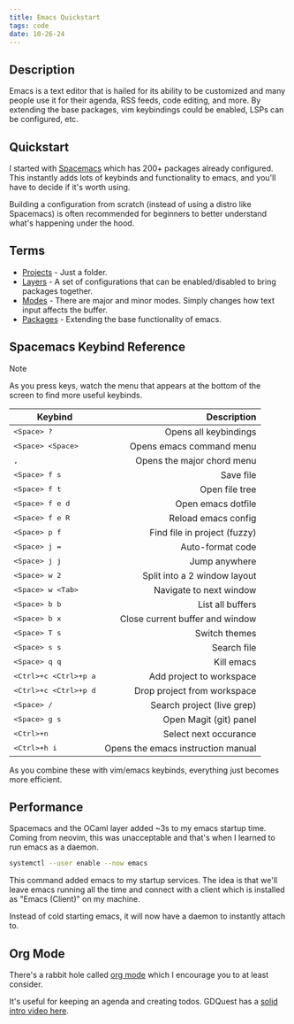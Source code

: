 ```yaml
---
title: Emacs Quickstart
tags: code
date: 10-26-24
---
```


## Description

Emacs is a text editor that is hailed for its ability to be customized and many
people use it for their agenda, RSS feeds, code editing, and more. By extending
the base packages, vim keybindings could be enabled, LSPs can be configured, etc.

## Quickstart

I started with [Spacemacs](https://www.spacemacs.org/) which has 200+ packages
already configured. This instantly adds lots of keybinds and functionality to
emacs, and you'll have to decide if it's worth using.

Building a configuration from scratch (instead of using a distro like Spacemacs)
is often recommended for beginners to better understand what's happening
under the hood.

<!-- TODO: Insert image -->

## Terms

- [Projects](https://www.gnu.org/software/emacs/manual/html_node/emacs/Projects.html) - Just a folder.
- [Layers](https://www.spacemacs.org/doc/LAYERS.html) - A set of configurations that can be enabled/disabled to bring packages together.
- [Modes](https://www.gnu.org/software/emacs/manual/html_node/emacs/Modes.html) - There are major and minor modes. Simply changes how text input affects the buffer.
- [Packages](https://www.gnu.org/software/emacs/manual/html_node/emacs/Packages.html) - Extending the base functionality of emacs.

## Spacemacs Keybind Reference

>[!note]
>As you press keys, watch the menu that appears at the bottom of the screen to find more useful keybinds.

| Keybind                            |                        Description |
|------------------------------------|-----------------------------------:|
| <kbd>\<Space\> ?</kbd>             |              Opens all keybindings |
| <kbd>\<Space\> \<Space\></kbd>     |           Opens emacs command menu |
| <kbd>,</kbd>                       |         Opens the major chord menu |
| <kbd>\<Space\> f s</kbd>           |                          Save file |
| <kbd>\<Space\> f t</kbd>           |                     Open file tree |
| <kbd>\<Space\> f e d</kbd>         |                 Open emacs dotfile |
| <kbd>\<Space\> f e R</kbd>         |                Reload emacs config |
| <kbd>\<Space\> p f</kbd>           |       Find file in project (fuzzy) |
| <kbd>\<Space\> j =</kbd>           |                   Auto-format code |
| <kbd>\<Space\> j j</kbd>           |                      Jump anywhere |
| <kbd>\<Space\> w 2</kbd>           |       Split into a 2 window layout |
| <kbd>\<Space\> w \<Tab\></kbd>     |            Navigate to next window |
| <kbd>\<Space\> b b</kbd>           |                   List all buffers |
| <kbd>\<Space\> b x</kbd>           |    Close current buffer and window |
| <kbd>\<Space\> T s</kbd>           |                      Switch themes |
| <kbd>\<Space\> s s</kbd>           |                        Search file |
| <kbd>\<Space\> q q</kbd>           |                         Kill emacs |
| <kbd>\<Ctrl\>+c \<Ctrl\>+p a</kbd> |           Add project to workspace |
| <kbd>\<Ctrl\>+c \<Ctrl\>+p d</kbd> |        Drop project from workspace |
| <kbd>\<Space\> /</kbd>             |         Search project (live grep) |
| <kbd>\<Space\> g s</kbd>           |             Open Magit (git) panel |
| <kbd>\<Ctrl\>+n</kbd>              |              Select next occurance |
| <kbd>\<Ctrl\>+h i</kbd>            | Opens the emacs instruction manual |

As you combine these with vim/emacs keybinds, everything just becomes more efficient.

## Performance

Spacemacs and the OCaml layer added ~3s to my emacs startup time. Coming from
neovim, this was unacceptable and that's when I learned to run emacs as a daemon.

```bash
systemctl --user enable --now emacs
```

This command added emacs to my startup services. The idea is that we'll leave
emacs running all the time and connect with a client which is installed
as "Emacs (Client)" on my machine.

Instead of cold starting emacs, it will now have a daemon to instantly attach to.

## Org Mode

There's a rabbit hole called [org mode](https://orgmode.org/guide/) which I encourage you to at least consider.

It's useful for keeping an agenda and creating todos. GDQuest has a [solid intro video here](https://www.youtube.com/watch?v=PVsSOmUB7ic).
